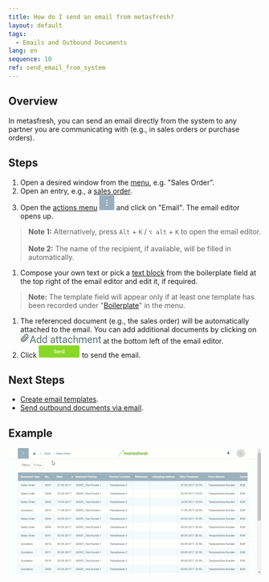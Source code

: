 ```yaml
---
title: How do I send an email from metasfresh?
layout: default
tags:
  - Emails and Outbound Documents
lang: en
sequence: 10
ref: send_email_from_system
---
```


## Overview
In metasfresh, you can send an email directly from the system to any partner you are communicating with (e.g., in sales orders or purchase orders).

## Steps
1. Open a desired window from the [menu](Menu), e.g. "Sales Order".
1. Open an entry, e.g., a [sales order](SalesOrder_recording).
1. Open the [actions menu](StartAction#actions-menu) ![](assets/actionsmenu_WebUI.png) and click on "Email". The email editor opens up.
 >**Note 1:** Alternatively, press `Alt` + `K` / `⌥ alt` + `K` to open the email editor.<br><br>
 >**Note 2:** The name of the recipient, if available, will be filled in automatically.

1. Compose your own text or pick a [text block](Create_boilerplate) from the boilerplate field at the top right of the email editor and edit it, if required.
 >**Note:** The template field will appear only if at least one template has been recorded under "[Boilerplate](Menu)" in the menu.

1. The referenced document (e.g., the sales order) will be automatically attached to the email. You can add additional documents by clicking on ![](assets/add_attachment.png) at the bottom left of the email editor.
1. Click ![](assets/send_email_button.png) to send the email.

## Next Steps
- [Create email templates](Create_email_template).
- [Send outbound documents via email](Send_email_from_outbound_docs).

## Example
<kbd><img src="assets/Send_email_from_system.gif" alt="GIF: Send emails from metasfresh"></kbd>
